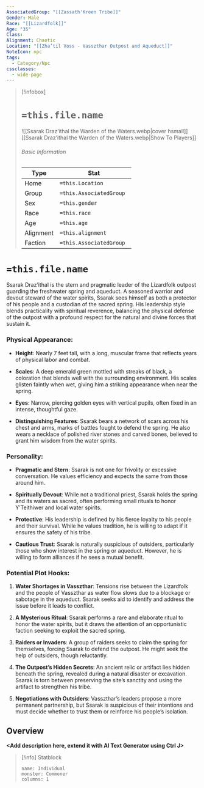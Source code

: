 ```yaml
---
AssociatedGroup: "[[Zassath'Kreen Tribe]]"
Gender: Male
Race: "[[Lizardfolk]]"
Age: "35"
Class: 
Alignment: Chaotic
Location: "[[Zha’til Voss - Vasszthar Outpost and Aqueduct]]"
NoteIcon: npc
tags:
  - Category/Npc
cssclasses:
  - wide-page
---
```


> [!infobox]
> # `=this.file.name`
> ![[Ssarak Draz’ithal the Warden of the Waters.webp|cover hsmall]]
> [[Ssarak Draz’ithal the Warden of the Waters.webp|Show To Players]]
> ###### Basic Information
> Type |  Stat |
> ---|---|
> Home | `=this.Location` |
> Group | `=this.AssociatedGroup` |
> Sex | `=this.gender` |
> Race | `=this.race` |
> Age | `=this.age` |
> Alignment | `=this.alignment` |
> Faction | `=this.AssociatedGroup ` |

# `=this.file.name`
Ssarak Draz’ithal is the stern and pragmatic leader of the Lizardfolk outpost guarding the freshwater spring and aqueduct. A seasoned warrior and devout steward of the water spirits, Ssarak sees himself as both a protector of his people and a custodian of the sacred spring. His leadership style blends practicality with spiritual reverence, balancing the physical defense of the outpost with a profound respect for the natural and divine forces that sustain it.

### **Physical Appearance:**

- **Height**: Nearly 7 feet tall, with a long, muscular frame that reflects years of physical labor and combat.

- **Scales**: A deep emerald green mottled with streaks of black, a coloration that blends well with the surrounding environment. His scales glisten faintly when wet, giving him a striking appearance when near the spring.

- **Eyes**: Narrow, piercing golden eyes with vertical pupils, often fixed in an intense, thoughtful gaze.

- **Distinguishing Features**: Ssarak bears a network of scars across his chest and arms, marks of battles fought to defend the spring. He also wears a necklace of polished river stones and carved bones, believed to grant him wisdom from the water spirits.

### **Personality:**

- **Pragmatic and Stern**: Ssarak is not one for frivolity or excessive conversation. He values efficiency and expects the same from those around him.

- **Spiritually Devout**: While not a traditional priest, Ssarak holds the spring and its waters as sacred, often performing small rituals to honor Y’Teithiwer and local water spirits.

- **Protective**: His leadership is defined by his fierce loyalty to his people and their survival. While he values tradition, he is willing to adapt if it ensures the safety of his tribe.

- **Cautious Trust**: Ssarak is naturally suspicious of outsiders, particularly those who show interest in the spring or aqueduct. However, he is willing to form alliances if he sees a mutual benefit.

### **Potential Plot Hooks:**

1. **Water Shortages in Vasszthar**: Tensions rise between the Lizardfolk and the people of Vasszthar as water flow slows due to a blockage or sabotage in the aqueduct. Ssarak seeks aid to identify and address the issue before it leads to conflict.

2. **A Mysterious Ritual**: Ssarak performs a rare and elaborate ritual to honor the water spirits, but it draws the attention of an opportunistic faction seeking to exploit the sacred spring.

3. **Raiders or Invaders**: A group of raiders seeks to claim the spring for themselves, forcing Ssarak to defend the outpost. He might seek the help of outsiders, though reluctantly.

4. **The Outpost’s Hidden Secrets**: An ancient relic or artifact lies hidden beneath the spring, revealed during a natural disaster or excavation. Ssarak is torn between preserving the site’s sanctity and using the artifact to strengthen his tribe.

5. **Negotiations with Outsiders**: Vasszthar’s leaders propose a more permanent partnership, but Ssarak is suspicious of their intentions and must decide whether to trust them or reinforce his people’s isolation.

## Overview
**<Add description here, extend it with AI Text Generator using Ctrl J>**

> [!info] Statblock
> ```statblock
> name: Individual
> monster: Commoner
> columns: 1
> ```
